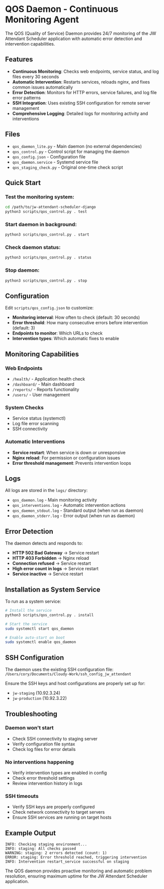 # QOS Daemon - Continuous Monitoring Agent

The QOS (Quality of Service) Daemon provides 24/7 monitoring of the JW Attendant Scheduler application with automatic error detection and intervention capabilities.

## Features

- **Continuous Monitoring**: Checks web endpoints, service status, and log files every 30 seconds
- **Automatic Intervention**: Restarts services, reloads nginx, and fixes common issues automatically
- **Error Detection**: Monitors for HTTP errors, service failures, and log file error patterns
- **SSH Integration**: Uses existing SSH configuration for remote server management
- **Comprehensive Logging**: Detailed logs for monitoring activity and interventions

## Files

- `qos_daemon_lite.py` - Main daemon (no external dependencies)
- `qos_control.py` - Control script for managing the daemon
- `qos_config.json` - Configuration file
- `qos_daemon.service` - Systemd service file
- `qos_staging_check.py` - Original one-time check script

## Quick Start

### Test the monitoring system:
```bash
cd /path/to/jw-attendant-scheduler-django
python3 scripts/qos_control.py . test
```

### Start daemon in background:
```bash
python3 scripts/qos_control.py . start
```

### Check daemon status:
```bash
python3 scripts/qos_control.py . status
```

### Stop daemon:
```bash
python3 scripts/qos_control.py . stop
```

## Configuration

Edit `scripts/qos_config.json` to customize:

- **Monitoring interval**: How often to check (default: 30 seconds)
- **Error threshold**: How many consecutive errors before intervention (default: 3)
- **Endpoints to monitor**: Which URLs to check
- **Intervention types**: Which automatic fixes to enable

## Monitoring Capabilities

### Web Endpoints
- `/health/` - Application health check
- `/dashboard/` - Main dashboard
- `/reports/` - Reports functionality
- `/users/` - User management

### System Checks
- Service status (systemctl)
- Log file error scanning
- SSH connectivity

### Automatic Interventions
- **Service restart**: When service is down or unresponsive
- **Nginx reload**: For permission or configuration issues
- **Error threshold management**: Prevents intervention loops

## Logs

All logs are stored in the `logs/` directory:

- `qos_daemon.log` - Main monitoring activity
- `qos_interventions.log` - Automatic intervention actions
- `qos_daemon_stdout.log` - Standard output (when run as daemon)
- `qos_daemon_stderr.log` - Error output (when run as daemon)

## Error Detection

The daemon detects and responds to:

- **HTTP 502 Bad Gateway** → Service restart
- **HTTP 403 Forbidden** → Nginx reload
- **Connection refused** → Service restart
- **High error count in logs** → Service restart
- **Service inactive** → Service restart

## Installation as System Service

To run as a system service:

```bash
# Install the service
python3 scripts/qos_control.py . install

# Start the service
sudo systemctl start qos_daemon

# Enable auto-start on boot
sudo systemctl enable qos_daemon
```

## SSH Configuration

The daemon uses the existing SSH configuration file:
`/Users/cory/Documents/Cloudy-Work/ssh_config_jw_attendant`

Ensure the SSH keys and host configurations are properly set up for:
- `jw-staging` (10.92.3.24)
- `jw-production` (10.92.3.22)

## Troubleshooting

### Daemon won't start
- Check SSH connectivity to staging server
- Verify configuration file syntax
- Check log files for error details

### No interventions happening
- Verify intervention types are enabled in config
- Check error threshold settings
- Review intervention history in logs

### SSH timeouts
- Verify SSH keys are properly configured
- Check network connectivity to target servers
- Ensure SSH services are running on target hosts

## Example Output

```
INFO: Checking staging environment...
INFO: staging: All checks passed
WARNING: staging: 2 errors detected (count: 1)
ERROR: staging: Error threshold reached, triggering intervention
INFO: Intervention restart_service successful on staging
```

The QOS daemon provides proactive monitoring and automatic problem resolution, ensuring maximum uptime for the JW Attendant Scheduler application.
